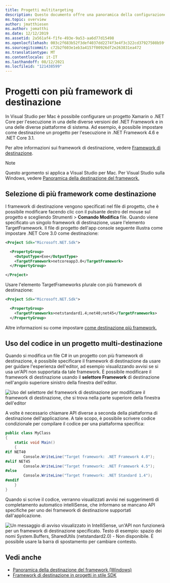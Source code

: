 ```yaml
---
title: Progetti multitargeting
description: Questo documento offre una panoramica della configurazione di progetti con più destinazione in Visual Studio per Mac.
ms.topic: overview
author: jmatthiesen
ms.author: jomatthi
ms.date: 12/12/2019
ms.assetid: 2a561af4-f1fe-493e-9a53-aa6d77d15498
ms.openlocfilehash: 003c2f683b52f3def4037dd2274f3e4f3c322cd37927508b59ffb85e721065e6
ms.sourcegitcommit: c72b2f603e1eb3a4157f00926df2e263831ea472
ms.translationtype: MT
ms.contentlocale: it-IT
ms.lasthandoff: 08/12/2021
ms.locfileid: "121438599"
---
```

# <a name="projects-with-multiple-target-frameworks"></a>Progetti con più framework di destinazione
In Visual Studio per Mac è possibile configurare un progetto Xamarin o .NET Core per l'esecuzione in una delle diverse versioni del .NET Framework e in una delle diverse piattaforme di sistema. Ad esempio, è possibile impostare come destinazione un progetto per l'esecuzione in .NET Framework 4.6 e .NET Core 3.1. 

Per altre informazioni sui framework di destinazione, vedere [Framework di destinazione](/dotnet/standard/frameworks).

> [!NOTE] 
> Questo argomento si applica a Visual Studio per Mac. Per Visual Studio sulla Windows, vedere [Panoramica della destinazione del framework.](/visualstudio/ide/visual-studio-multi-targeting-overview)

## <a name="targeting-multiple-frameworks"></a>Selezione di più framework come destinazione

I framework di destinazione vengono specificati nel file di progetto, che è possibile modificare facendo clic con il pulsante destro del mouse sul progetto e scegliendo Strumenti > **Comando Modifica** file. Quando viene specificato un singolo framework di destinazione, usare l'elemento TargetFramework. Il file di progetto dell'app console seguente illustra come impostare .NET Core 3.0 come destinazione:

```XML
<Project Sdk="Microsoft.NET.Sdk">

  <PropertyGroup>
    <OutputType>Exe</OutputType>
    <TargetFramework>netcoreapp3.0</TargetFramework>
  </PropertyGroup>

</Project>
```

Usare l'elemento TargetFrameworks plurale con più framework di destinazione:

```XML
<Project Sdk="Microsoft.NET.Sdk">

  <PropertyGroup>
    <TargetFrameworks>netstandard1.4;net40;net45</TargetFrameworks>
  </PropertyGroup>
```

Altre informazioni su come impostare [come destinazione più framework.](/dotnet/standard/frameworks#how-to-specify-target-frameworks)

## <a name="working-with-code-in-a-multi-target-project"></a>Uso del codice in un progetto multi-destinazione
Quando si modifica un file C# in un progetto con più framework di destinazione, è possibile specificare il framework di destinazione da usare per guidare l'esperienza dell'editor, ad esempio visualizzando avvisi se si usa un'API non supportata da tale framework. È possibile modificare il framework di destinazione usando il **selettore Framework** di destinazione nell'angolo superiore sinistro della finestra dell'editor.

![Uso del selettore del framework di destinazione per modificare il framework di destinazione, che si trova nella parte superiore della finestra dell'editor](media/project-multitargeting-framework-selector.png)

A volte è necessario chiamare API diverse a seconda della piattaforma di destinazione dell'applicazione. A tale scopo, è possibile scrivere codice condizionale per compilare il codice per una piattaforma specifica:

```C#
public class MyClass
{
    static void Main()
    {
#if NET40
        Console.WriteLine("Target framework: .NET Framework 4.0");
#elif NET45  
        Console.WriteLine("Target framework: .NET Framework 4.5");
#else
        Console.WriteLine("Target framework: .NET Standard 1.4");
#endif
    }
}
```

Quando si scrive il codice, verranno visualizzati avvisi nei suggerimenti di completamento automatico intelliSense, che informano se mancano API specifiche per uno dei framework di destinazione supportati dall'applicazione.

![Un messaggio di avviso visualizzato in IntelliSense, un'API non funzionerà per un framework di destinazione specificato. Testo di esempio: spazio dei nomi System.Buffers, SharedUtils (netstandard2.0) - Non disponibile. È possibile usare la barra di spostamento per cambiare contesto.](media/project-multitargeting-intellisense-warnings.png)

## <a name="see-also"></a>Vedi anche

- [Panoramica della destinazione del framework (Windows)](/visualstudio/ide/visual-studio-multi-targeting-overview)
- [Framework di destinazione in progetti in stile SDK](/dotnet/standard/frameworks#how-to-specify-target-frameworks)

